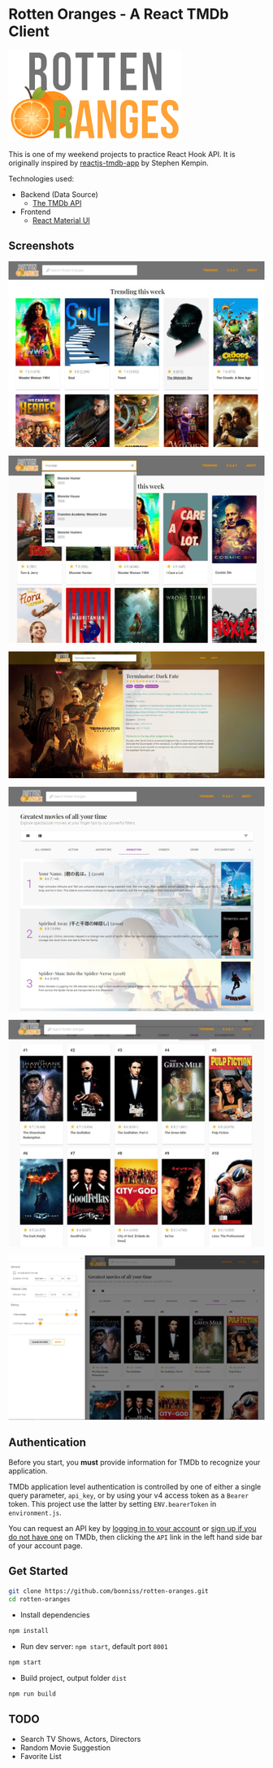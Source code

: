 # Rotten Oranges - A React TMDb Client

![Logo](https://raw.githubusercontent.com/bonniss/rotten-oranges/main/src/assets/logo_text.png)

This is one of my weekend projects to practice React Hook API. It is originally inspired by [reactjs-tmdb-app](https://github.com/SKempin/reactjs-tmdb-app) by Stephen Kempin.

Technologies used:

- Backend (Data Source)
  - [The TMDb API](https://www.themoviedb.org/documentation/api)
- Frontend
  - [React Material UI](https://material-ui.com/)

## Screenshots

![Homepage](https://raw.githubusercontent.com/bonniss/rotten-oranges/main/screenshots/ross-home.jpg)

![Autocomplete](https://raw.githubusercontent.com/bonniss/rotten-oranges/main/screenshots/ross-autocomplete.jpg)

![Movie detail](https://raw.githubusercontent.com/bonniss/rotten-oranges/main/screenshots/ross-movie-detail.jpg)

![Horizontal card](https://raw.githubusercontent.com/bonniss/rotten-oranges/main/screenshots/ross-goat-horizontal.jpg)

![Vertical card](https://raw.githubusercontent.com/bonniss/rotten-oranges/main/screenshots/ross-goat-vertical.jpg)

![Filters](https://raw.githubusercontent.com/bonniss/rotten-oranges/main/screenshots/ross-goat-filters.jpg)

## Authentication

Before you start, you __must__ provide information for TMDb to recognize your application.

TMDb application level authentication is controlled by one of either a single query parameter, `api_key`, or by using your v4 access token as a `Bearer` token. This project use the latter by setting `ENV.bearerToken` in `environment.js`.

You can request an API key by [logging in to your account](https://www.themoviedb.org/login) or [sign up if you do not have one](https://www.themoviedb.org/signup) on TMDb, then clicking the `API` link in the left hand side bar of your account page.

## Get Started

```bash
git clone https://github.com/bonniss/rotten-oranges.git
cd rotten-oranges
```

-  Install dependencies

```bash
npm install
```

- Run dev server: `npm start`, default port `8001`

```bash
npm start
```

- Build project, output folder `dist`

```bash
npm run build
```

## TODO

- Search TV Shows, Actors, Directors
- Random Movie Suggestion
- Favorite List
